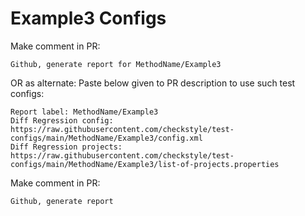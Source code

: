 # Example3 Configs
Make comment in PR:
```
Github, generate report for MethodName/Example3
```
OR as alternate:
Paste below given to PR description to use such test configs:
```
Report label: MethodName/Example3
Diff Regression config: https://raw.githubusercontent.com/checkstyle/test-configs/main/MethodName/Example3/config.xml
Diff Regression projects: https://raw.githubusercontent.com/checkstyle/test-configs/main/MethodName/Example3/list-of-projects.properties
```
Make comment in PR:
```
Github, generate report
```
